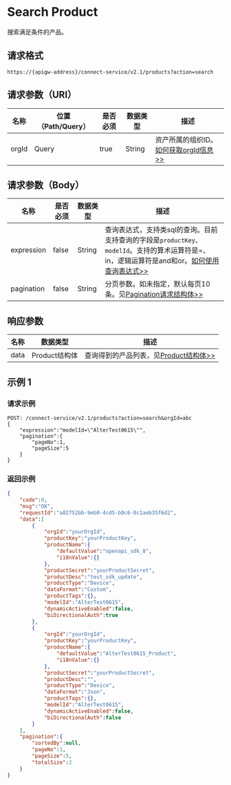 # Search Product

搜索满足条件的产品。

## 请求格式

```
https://{apigw-address}/connect-service/v2.1/products?action=search
```

## 请求参数（URI）

| 名称          | 位置（Path/Query） | 是否必须 | 数据类型 | 描述      |
|---------------|------------------|----------|-----------|--------------|
| orgId         | Query            | true     | String    | 资产所属的组织ID。[如何获取orgId信息>>](/docs/api/zh_CN/latest/api_faqs#id-orgid-orgid)                |


## 请求参数（Body）

| 名称         | 是否必须 | 数据类型 | 描述      |
|-------------------|----------|-----------|--------------|
| expression         | false    | String   | 查询表达式，支持类sql的查询。目前支持查询的字段是`productKey`、`modelId`。支持的算术运算符是=、in，逻辑运算符是and和or。[如何使用查询表达式>>](/docs/api/zh_CN/latest/api_faqs.html#id1)|
| pagination     | false     | String   | 分页参数。如未指定，默认每页10条。见[Pagination请求结构体>>](/docs/api/zh_CN/latest/overview.html?highlight=pagination#pagination) |


## 响应参数

| 名称| 数据类型 | 描述         |
|-------------|-----------------------------------|-----------------------------|
| data| Product结构体                           | 查询得到的产品列表，见[Product结构体>>](/docs/api/zh_CN/latest/connect/get_product.html#product-productstruc)                |




## 示例 1

### 请求示例

```
POST: /connect-service/v2.1/products?action=search&orgId=abc 
{
	"expression":"modelId=\"AlterTest0615\"",
	"pagination":{
		"pageNo":1,
		"pageSize":5
	}
}
```

### 返回示例

```json
{
	"code":0,
	"msg":"OK",
	"requestId":"a82752bb-9eb0-4cd5-b0c6-0c1aeb35f6d2",
	"data":[
		{
			"orgId":"yourOrgId",
			"productKey":"yourProductKey",
			"productName":{
				"defaultValue":"openapi_sdk_8",
				"i18nValue":{}
			},
			"productSecret":"yourProductSecret",
			"productDesc":"test_sdk_update",
			"productType":"Device",
			"dataFormat":"Custom",
			"productTags":{},
			"modelId":"AlterTest0615",
			"dynamicActiveEnabled":false,
			"biDirectionalAuth":true
		},
		{
			"orgId":"yourOrgId",
			"productKey":"yourProductKey",
			"productName":{
				"defaultValue":"AlterTest0615_Product",
				"i18nValue":{}
			},
			"productSecret":"yourProductSecret",
			"productDesc":"",
			"productType":"Device",
			"dataFormat":"Json",
			"productTags":{},
			"modelId":"AlterTest0615",
			"dynamicActiveEnabled":false,
			"biDirectionalAuth":false
		}
	],
	"pagination":{
		"sortedBy":null,
		"pageNo":1,
		"pageSize":5,
		"totalSize":2
	}
}
```


